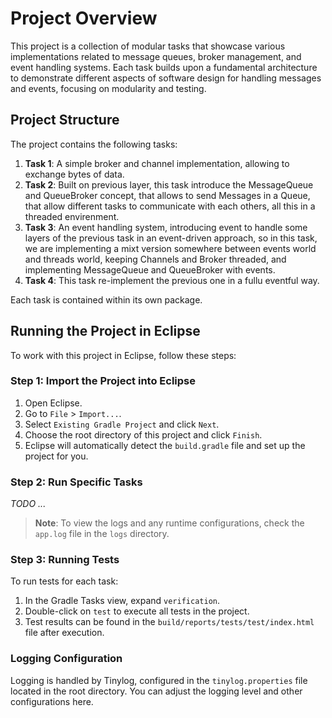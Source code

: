 # Project Overview

This project is a collection of modular tasks that showcase various implementations related to message queues, broker management, and event handling systems. Each task builds upon a fundamental architecture to demonstrate different aspects of software design for handling messages and events, focusing on modularity and testing.

## Project Structure

The project contains the following tasks:

1. **Task 1**: A simple broker and channel implementation, allowing to exchange bytes of data.
2. **Task 2**: Built on previous layer, this task introduce the MessageQueue and QueueBroker concept, that allows to send Messages in a Queue, that allow different tasks to communicate with each others, all this in a threaded envirenment.
3. **Task 3**: An event handling system, introducing event to handle some layers of the previous task in an event-driven approach, so in this task, we are implementing a mixt version somewhere between events world and threads world, keeping Channels and Broker threaded, and implementing MessageQueue and QueueBroker with events.
4. **Task 4**: This task re-implement the previous one in a fullu eventful way.

Each task is contained within its own package.

## Running the Project in Eclipse

To work with this project in Eclipse, follow these steps:

### Step 1: Import the Project into Eclipse
1. Open Eclipse.
2. Go to `File` > `Import...`.
3. Select `Existing Gradle Project` and click `Next`.
4. Choose the root directory of this project and click `Finish`.
5. Eclipse will automatically detect the `build.gradle` file and set up the project for you.

### Step 2: Run Specific Tasks

*TODO ...*

> **Note**: To view the logs and any runtime configurations, check the `app.log` file in the `logs` directory.

### Step 3: Running Tests

To run tests for each task:
1. In the Gradle Tasks view, expand `verification`.
2. Double-click on `test` to execute all tests in the project.
3. Test results can be found in the `build/reports/tests/test/index.html` file after execution.

### Logging Configuration

Logging is handled by Tinylog, configured in the `tinylog.properties` file located in the root directory. You can adjust the logging level and other configurations here.
